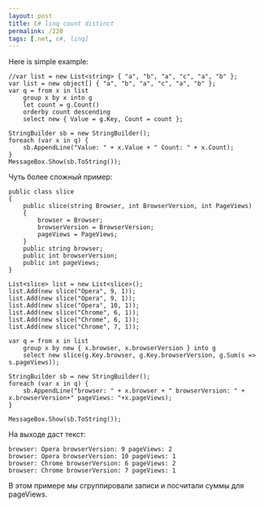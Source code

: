 ```yaml
---
layout: post
title: C# linq count distinct
permalink: /220
tags: [.net, c#, linq]
---
```


Here is simple example:

    //var list = new List<string> { "a", "b", "a", "c", "a", "b" };
    var list = new object[] { "a", "b", "a", "c", "a", "b" };
    var q = from x in list
        group x by x into g
        let count = g.Count()
        orderby count descending
        select new { Value = g.Key, Count = count };

    StringBuilder sb = new StringBuilder();
    foreach (var x in q) {
        sb.AppendLine("Value: " + x.Value + " Count: " + x.Count);
    }
    MessageBox.Show(sb.ToString());

Чуть более сложный пример:

    public class slice
    {
        public slice(string Browser, int BrowserVersion, int PageViews)
        {
            browser = Browser;
            browserVersion = BrowserVersion;
            pageViews = PageViews;
        }
        public string browser;
        public int browserVersion;
        public int pageViews;
    }

    List<slice> list = new List<slice>();
    list.Add(new slice("Opera", 9, 1));
    list.Add(new slice("Opera", 9, 1));
    list.Add(new slice("Opera", 10, 1));
    list.Add(new slice("Chrome", 6, 1));
    list.Add(new slice("Chrome", 6, 1));
    list.Add(new slice("Chrome", 7, 1));

    var q = from x in list
        group x by new { x.browser, x.browserVersion } into g
        select new slice(g.Key.browser, g.Key.browserVersion, g.Sum(s => s.pageViews));

    StringBuilder sb = new StringBuilder();
    foreach (var x in q) {
        sb.AppendLine("browser: " + x.browser + " browserVersion: " + x.browserVersion+" pageViews: "+x.pageViews);
    }

    MessageBox.Show(sb.ToString());

На выходе даст текст:

    browser: Opera browserVersion: 9 pageViews: 2
    browser: Opera browserVersion: 10 pageViews: 1
    browser: Chrome browserVersion: 6 pageViews: 2
    browser: Chrome browserVersion: 7 pageViews: 1

В этом примере мы сгруппировали записи и посчитали суммы для pageViews.
